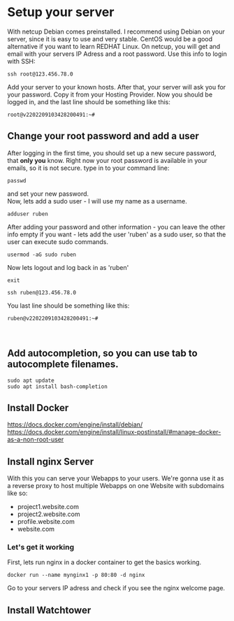 # Setup your server
With netcup Debian comes preinstalled.
I recommend using Debian on your server, since it is easy to use and very stable. CentOS would be a good alternative if you want to learn REDHAT Linux.
On netcup, you will get and email with your servers IP Adress and a root password.
Use this info to login with SSH:
```
ssh root@123.456.78.0
```
Add your server to your known hosts.
After that, your server will ask you for your password. Copy it from your Hosting Provider.
Now you should be logged in, and the last line should be something like this:
```
root@v2202209103428200491:~#
```

## Change your root password and add a user
After logging in the first time, you should set up a new secure password, that **only you** know. Right now your root password is available in your emails, so it is not secure.
type in to your command line:
```
passwd
```
and set your new password.
<br />
Now, lets add a sudo user - I will use my name as a username.
```
adduser ruben
```
After adding your password and other information - you can leave the other info empty if you want - lets add the user 'ruben' as a sudo user, so that the user can execute sudo commands.
```
usermod -aG sudo ruben
```
Now lets logout and log back in as 'ruben'
```
exit
```
```
ssh ruben@123.456.78.0
```
You last line should be something like this:
```
ruben@v2202209103428200491:~#
```
<br />




## Add autocompletion, so you can use tab to autocomplete filenames.
```
sudo apt update
sudo apt install bash-completion
```

## Install Docker
https://docs.docker.com/engine/install/debian/
https://docs.docker.com/engine/install/linux-postinstall/#manage-docker-as-a-non-root-user


## Install nginx Server
With this you can serve your Webapps to your users. We're gonna use it as a reverse proxy to host multiple Webapps on one Website with subdomains like so:
  - project1.website.com
  - project2.website.com
  - profile.website.com
  - website.com

### Let's get it working
First, lets run nginx in a docker container to get the basics working.
```
docker run --name mynginx1 -p 80:80 -d nginx
```
Go to your servers IP adress and check if you see the nginx welcome page.


## Install Watchtower


<!-- This is commented out.
# Add a SSH Key to login securely
If you want to watch a video about it:
https://youtu.be/U_uiVyF6MEs?t=507

First, lets add a SSH keypair. I recommend adding a password to your ssh keypair.
```
ssh-keygen
```
If you give a name to your ssh keyfiles, they will be saved in your home folder.
I called my file rubenvoss_server.pub on my local machine and rubenvoss_server_rsa.pub on my server.
Now copy your keyfile pair to your server:
```
cd
scp rubenvoss_server.pub ruben@188.68.51.63:~/rubenvoss_server_rsa.pub
```
Now login to your server and check if it is there - with cd & ls.
<br />
Next, add your SSH key to your authorized_keys:
```
mkdir .ssh
cd .ssh
touch authorized_keys
cd
```
exit the ssh and log back in again.
```
exit
```
-->
